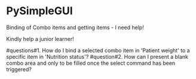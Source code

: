 # PySimpleGUI
Binding of Combo items and getting items - I need help!


Kindly help a junior learner!


#questions#1. How do I bind a selected combo item in 'Patient weight' to a specific item in 'Nutrition status'?
#question#2. How can I present a blank combo area and only to be filled once the select command has been triggered?
